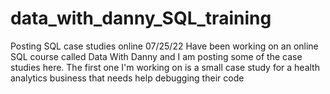 # data_with_danny_SQL_training
Posting SQL case studies online
07/25/22 Have been working on an online SQL course called Data With Danny and I am posting some of the case studies here. The first one I'm working on
is a small case study for a health analytics business that needs help debugging their code
